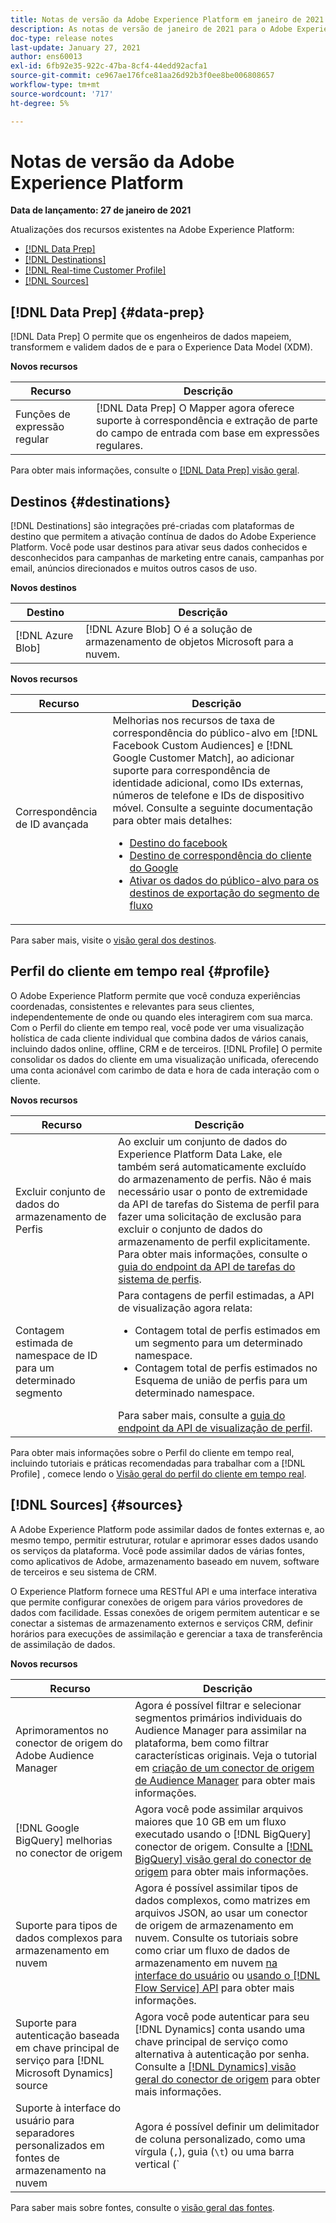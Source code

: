```yaml
---
title: Notas de versão da Adobe Experience Platform em janeiro de 2021
description: As notas de versão de janeiro de 2021 para o Adobe Experience Platform.
doc-type: release notes
last-update: January 27, 2021
author: ens60013
exl-id: 6fb92e35-922c-47ba-8cf4-44edd92acfa1
source-git-commit: ce967ae176fce81aa26d92b3f0ee8be006808657
workflow-type: tm+mt
source-wordcount: '717'
ht-degree: 5%

---
```


# Notas de versão da Adobe Experience Platform

**Data de lançamento: 27 de janeiro de 2021**

Atualizações dos recursos existentes na Adobe Experience Platform:

- [[!DNL Data Prep]](#data-prep)
- [[!DNL Destinations]](#destinations)
- [[!DNL Real-time Customer Profile]](#profile)
- [[!DNL Sources]](#sources)

## [!DNL Data Prep] {#data-prep}

[!DNL Data Prep] O permite que os engenheiros de dados mapeiem, transformem e validem dados de e para o Experience Data Model (XDM).

**Novos recursos**

| Recurso | Descrição |
| ------- | ----------- |
| Funções de expressão regular | [!DNL Data Prep] O Mapper agora oferece suporte à correspondência e extração de parte do campo de entrada com base em expressões regulares. |

Para obter mais informações, consulte o [[!DNL Data Prep] visão geral](../../data-prep/home.md).

## Destinos {#destinations}

[!DNL Destinations] são integrações pré-criadas com plataformas de destino que permitem a ativação contínua de dados do Adobe Experience Platform. Você pode usar destinos para ativar seus dados conhecidos e desconhecidos para campanhas de marketing entre canais, campanhas por email, anúncios direcionados e muitos outros casos de uso.

**Novos destinos**

| Destino | Descrição |
| ----------- | ----------- |
| [!DNL Azure Blob] | [!DNL Azure Blob] O é a solução de armazenamento de objetos Microsoft para a nuvem. |

**Novos recursos**

| Recurso | Descrição |
| ------- | ----------- |
| Correspondência de ID avançada | Melhorias nos recursos de taxa de correspondência do público-alvo em [!DNL Facebook Custom Audiences] e [!DNL Google Customer Match], ao adicionar suporte para correspondência de identidade adicional, como IDs externas, números de telefone e IDs de dispositivo móvel. Consulte a seguinte documentação para obter mais detalhes: <ul><li>[Destino do facebook](../../destinations/catalog/social/facebook.md)</li><li>[Destino de correspondência do cliente do Google](../../destinations/catalog/advertising/google-customer-match.md)</li><li>[Ativar os dados do público-alvo para os destinos de exportação do segmento de fluxo](../../destinations/ui/activate-segment-streaming-destinations.md)</li></ul> |

Para saber mais, visite o [visão geral dos destinos](../../destinations/home.md).

## Perfil do cliente em tempo real {#profile}

O Adobe Experience Platform permite que você conduza experiências coordenadas, consistentes e relevantes para seus clientes, independentemente de onde ou quando eles interagirem com sua marca. Com o Perfil do cliente em tempo real, você pode ver uma visualização holística de cada cliente individual que combina dados de vários canais, incluindo dados online, offline, CRM e de terceiros. [!DNL Profile] O permite consolidar os dados do cliente em uma visualização unificada, oferecendo uma conta acionável com carimbo de data e hora de cada interação com o cliente.

**Novos recursos**

| Recurso | Descrição |
| ------- | ----------- |
| Excluir conjunto de dados do armazenamento de Perfis | Ao excluir um conjunto de dados do Experience Platform Data Lake, ele também será automaticamente excluído do armazenamento de perfis. Não é mais necessário usar o ponto de extremidade da API de tarefas do Sistema de perfil para fazer uma solicitação de exclusão para excluir o conjunto de dados do armazenamento de perfil explicitamente. Para obter mais informações, consulte o [guia do endpoint da API de tarefas do sistema de perfis](../../profile/api/profile-system-jobs.md). |
| Contagem estimada de namespace de ID para um determinado segmento | Para contagens de perfil estimadas, a API de visualização agora relata:<ul><li>Contagem total de perfis estimados em um segmento para um determinado namespace.</li><li>Contagem total de perfis estimados no Esquema de união de perfis para um determinado namespace.</li></ul>Para saber mais, consulte a [guia do endpoint da API de visualização de perfil](../../profile/api/preview-sample-status.md). |

Para obter mais informações sobre o Perfil do cliente em tempo real, incluindo tutoriais e práticas recomendadas para trabalhar com a [!DNL Profile] , comece lendo o [Visão geral do perfil do cliente em tempo real](../../profile/home.md).

## [!DNL Sources] {#sources}

A Adobe Experience Platform pode assimilar dados de fontes externas e, ao mesmo tempo, permitir estruturar, rotular e aprimorar esses dados usando os serviços da plataforma. Você pode assimilar dados de várias fontes, como aplicativos de Adobe, armazenamento baseado em nuvem, software de terceiros e seu sistema de CRM.

O Experience Platform fornece uma RESTful API e uma interface interativa que permite configurar conexões de origem para vários provedores de dados com facilidade. Essas conexões de origem permitem autenticar e se conectar a sistemas de armazenamento externos e serviços CRM, definir horários para execuções de assimilação e gerenciar a taxa de transferência de assimilação de dados.

**Novos recursos**

| Recurso | Descrição |
| ------- | ----------- |
| Aprimoramentos no conector de origem do Adobe Audience Manager | Agora é possível filtrar e selecionar segmentos primários individuais do Audience Manager para assimilar na plataforma, bem como filtrar características originais. Veja o tutorial em [criação de um conector de origem de Audience Manager](../../sources/tutorials/ui/create/adobe-applications/audience-manager.md) para obter mais informações. |
| [!DNL Google BigQuery] melhorias no conector de origem | Agora você pode assimilar arquivos maiores que 10 GB em um fluxo executado usando o [!DNL BigQuery] conector de origem. Consulte a [[!DNL BigQuery] visão geral do conector de origem](../../sources/connectors/databases/bigquery.md) para obter mais informações. |
| Suporte para tipos de dados complexos para armazenamento em nuvem | Agora é possível assimilar tipos de dados complexos, como matrizes em arquivos JSON, ao usar um conector de origem de armazenamento em nuvem. Consulte os tutoriais sobre como criar um fluxo de dados de armazenamento em nuvem [na interface do usuário](../../sources/tutorials/ui/dataflow/batch/cloud-storage.md) ou [usando o [!DNL Flow Service] API](../../sources/tutorials/api/collect/cloud-storage.md) para obter mais informações. |
| Suporte para autenticação baseada em chave principal de serviço para [!DNL Microsoft Dynamics] source | Agora você pode autenticar para seu [!DNL Dynamics] conta usando uma chave principal de serviço como alternativa à autenticação por senha. Consulte a [[!DNL Dynamics] visão geral do conector de origem](../../sources/connectors/crm/ms-dynamics.md) para obter mais informações. |
| Suporte à interface do usuário para separadores personalizados em fontes de armazenamento na nuvem | Agora é possível definir um delimitador de coluna personalizado, como uma vírgula (`,`), guia (`\t`) ou uma barra vertical (`|`), para coletar arquivos delimitados na interface do usuário. Veja o tutorial em [criação de um fluxo de dados com um conector de origem de armazenamento em nuvem](../../sources/tutorials/ui/dataflow/batch/cloud-storage.md) para obter mais informações |

Para saber mais sobre fontes, consulte o [visão geral das fontes](../../sources/home.md).
